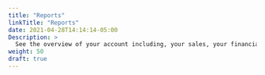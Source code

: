 ```yaml
---
title: "Reports"
linkTitle: "Reports"
date: 2021-04-28T14:14:14-05:00
Description: >
  See the overview of your account including, your sales, your financial statement, disputes, custom reports and more.
weight: 50
draft: true
---
```



